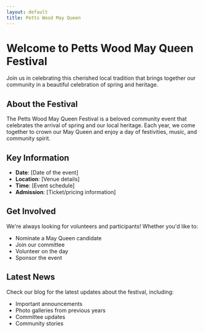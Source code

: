 ```yaml
---
layout: default
title: Petts Wood May Queen
---
```


# Welcome to Petts Wood May Queen Festival

Join us in celebrating this cherished local tradition that brings together our community in a beautiful celebration of spring and heritage.

## About the Festival

The Petts Wood May Queen Festival is a beloved community event that celebrates the arrival of spring and our local heritage. Each year, we come together to crown our May Queen and enjoy a day of festivities, music, and community spirit.

## Key Information

- **Date**: [Date of the event]
- **Location**: [Venue details]
- **Time**: [Event schedule]
- **Admission**: [Ticket/pricing information]

## Get Involved

We're always looking for volunteers and participants! Whether you'd like to:
- Nominate a May Queen candidate
- Join our committee
- Volunteer on the day
- Sponsor the event

## Latest News

Check our blog for the latest updates about the festival, including:
- Important announcements
- Photo galleries from previous years
- Committee updates
- Community stories